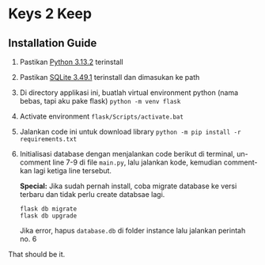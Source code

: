 # Keys 2 Keep 
## Installation Guide

1. Pastikan [Python 3.13.2](https://www.python.org/) terinstall
2. Pastikan [SQLite 3.49.1](https://www.sqlite.org/download.html) terinstall dan dimasukan ke path
3. Di directory applikasi ini, buatlah virtual environment python (nama bebas, tapi aku pake flask) `python -m venv flask`
4. Activate environment `flask/Scripts/activate.bat`
5. Jalankan code ini untuk download library `python -m pip install -r requirements.txt`
6. Initialisasi database dengan menjalankan code berikut di terminal, un-comment line 7-9 di file `main.py`, lalu jalankan kode, kemudian comment-kan lagi ketiga line tersebut.

	**Special:** Jika sudah pernah install, coba migrate database ke versi terbaru dan tidak perlu create databsae lagi.
	```
	flask db migrate
	flask db upgrade
	```
	Jika error, hapus `database.db` di folder instance lalu jalankan perintah no. 6

That should be it.